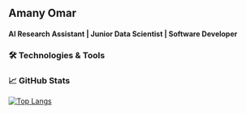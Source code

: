 
## Amany Omar
#### AI Research Assistant | Junior Data Scientist | Software Developer   




### 🛠️ Technologies & Tools 


### 📈 GitHub Stats


[![Top Langs](https://github-readme-stats.vercel.app/api/top-langs/?username=moon-2000&layout=compact&show_icons=true&theme=cobalt)](https://github.com/moon-2000/github-readme-stats)
<!--
**moon-2000/moon-2000** is a ✨ _special_ ✨ repository because its `README.md` (this file) appears on your GitHub profile.

Here are some ideas to get you started:

- 🔭 I’m currently working on ...
- 🌱 I’m currently learning ...
- 👯 I’m looking to collaborate on ...
- 🤔 I’m looking for help with ...
- 💬 Ask me about ...
- 📫 How to reach me: ...
- 😄 Pronouns: ...
- ⚡ Fun fact: ...
-->
